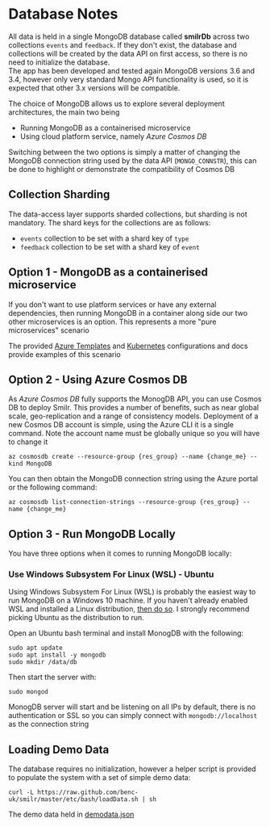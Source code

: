 # Database Notes
All data is held in a single MongoDB database called **smilrDb** across two collections `events` and `feedback`.
If they don't exist, the database and collections will be created by the data API on first access, so there is no need to initialize the database.  
The app has been developed and tested again MongoDB versions 3.6 and 3.4, however only very standard Mongo API functionality is used, so it is expected that other 3.x versions will be compatible.

The choice of MongoDB allows us to explore several deployment architectures, the main two being 
- Running MongoDB as a containerised microservice
- Using cloud platform service, namely *Azure Cosmos DB*

Switching between the two options is simply a matter of changing the MongoDB connection string used by the data API (`MONGO_CONNSTR`), this can be done to highlight or demonstrate the compatibility of Cosmos DB

## Collection Sharding
The data-access layer supports sharded collections, but sharding is not mandatory. The shard keys for the collections are as follows:
- `events` collection to be set with a shard key of `type`
- `feedback` collection to be set with a shard key of `event`


## Option 1 - MongoDB as a containerised microservice
If you don't want to use platform services or have any external dependencies, then running MongoDB in a container along side our two other microservices is an option. This represents a more "pure microservices" scenario 

The provided [Azure Templates](../azure/templates) and [Kubernetes](../kubernetes) configurations and docs provide examples of this scenario

## Option 2 - Using Azure Cosmos DB
As *Azure Cosmos DB* fully supports the MonogDB API, you can use Cosmos DB to deploy Smilr. This provides a number of benefits, such as near global scale, geo-replication and a range of consistency models.
Deployment of a new Cosmos DB account is simple, using the Azure CLI it is a single command. Note the account name must be globally unique so you will have to change it
```
az cosmosdb create --resource-group {res_group} --name {change_me} --kind MongoDB
```

You can then obtain the MongoDB connection string using the Azure portal or the following command:
```
az cosmosdb list-connection-strings --resource-group {res_group} --name {change_me}
```

## Option 3 - Run MongoDB Locally
You have three options when it comes to running MongoDB locally:

### Use Windows Subsystem For Linux (WSL) - Ubuntu
Using Windows Subsystem For Linux (WSL) is probably the easiest way to run MongoDB on a Windows 10 machine. If you haven't already enabled WSL and installed a Linux distribution, [then do so](https://docs.microsoft.com/en-us/windows/wsl/install-win10). I strongly recommend picking Ubuntu as the distribution to run.

Open an Ubuntu bash terminal and install MonogDB with the following:
```
sudo apt update
sudo apt install -y mongodb
sudo mkdir /data/db
```

Then start the server with:
```
sudo mongod
```
MonogDB server will start and be listening on all IPs by default, there is no authentication or SSL so you can simply connect with `mongodb://localhost` as the connection string


## Loading Demo Data
The database requires no initialization, however a helper script is provided to populate the system with a set of simple demo data:
```
curl -L https://raw.github.com/benc-uk/smilr/master/etc/bash/loadData.sh | sh
```

The demo data held in [demodata.json](https://github.com/benc-uk/smilr/blob/master/etc/demodata.json)

